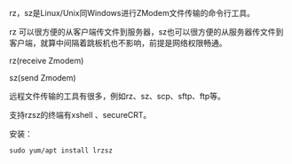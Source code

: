 rz，sz是Linux/Unix同Windows进行ZModem文件传输的命令行工具。

rz 可以很方便的从客户端传文件到服务器，sz也可以很方便的从服务器传文件到客户端，就算中间隔着跳板机也不影响，前提是网络权限畅通。

rz(receive Zmodem)

sz(send Zmodem)

远程文件传输的工具有很多，例如rz、sz、scp、sftp、ftp等。

支持rzsz的终端有xshell 、secureCRT。

安装：
```
sudo yum/apt install lrzsz
```